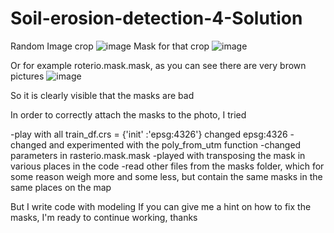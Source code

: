 # Soil-erosion-detection-4-Solution
Random Image crop
![image](https://user-images.githubusercontent.com/36608117/224563583-5267fd5e-9a6f-463a-865e-e56233920ef9.png)
Mask for that crop
![image](https://user-images.githubusercontent.com/36608117/224563637-4410a549-c8c4-4286-adce-4581293c9602.png)

Or for example 
roterio.mask.mask, as you can see there are very brown pictures
![image](https://user-images.githubusercontent.com/36608117/224563663-da329afb-4431-4d7c-b800-f2cc12266b72.png)

So it is clearly visible that the masks are bad

In order to correctly attach the masks to the photo, I tried

-play with all train_df.crs = {'init' :'epsg:4326'} changed epsg:4326
-changed and experimented with the poly_from_utm function
-changed parameters in rasterio.mask.mask
-played with transposing the mask in various places in the code
-read other files from the masks folder, which for some reason weigh more and some less, but contain the same masks in the same places on the map

But I write code with modeling
If you can give me a hint on how to fix the masks, I'm ready to continue working, thanks

